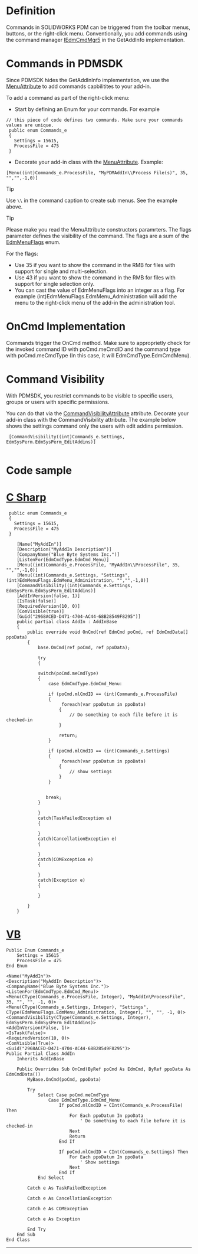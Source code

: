 # Definition
Commands in SOLIDWORKS PDM can be triggered from the toolbar menus, buttons, or the right-click menu. Conventionally, you add commands using the command manager [IEdmCmdMgr5](https://help.solidworks.com/2018/english/api/epdmapi/EPDM.Interop.epdm~EPDM.Interop.epdm.IEdmCmdMgr5.html) in the GetAddInfo implementation. 


# Commands in PDMSDK
Since PDMSDK hides the GetAddInInfo implementation, we use the  [MenuAttribute](../api/SOLIDWORKS-PDM-API-SDK/api/BlueByte.SOLIDWORKS.PDMProfessional.SDK.Attributes.MenuAttribute.html) to add commands capbilitites to your add-in.

To add a command as part of the right-click menu: 

- Start by defining an Enum for your commands. For example 
```
// this piece of code defines two commands. Make sure your commands values are unique.
 public enum Commands_e
 {
   Settings = 15615,
   ProcessFile = 475
 }
```
- Decorate your add-in class with the [MenuAttribute](../api/SOLIDWORKS-PDM-API-SDK/api/BlueByte.SOLIDWORKS.PDMProfessional.SDK.Attributes.MenuAttribute.html). Example: 
```
[Menu((int)Commands_e.ProcessFile, "MyPDMAddIn\\Process File(s)", 35, "","",-1,0)]
```

>[!TIP]
> Use `\\` in the command caption to create sub menus. See the example above.


>[!TIP]
> Please make you read the MenuAttribute constructors paramrters. The flags parameter defines the visibility of the command. The flags are a sum of the [EdmMenuFlags](https://help.solidworks.com/2014/english/api/epdmapi/epdm.interop.epdm~epdm.interop.epdm.edmmenuflags.html) enum.

For the flags: 

- Use 35 if you want to show the command in the RMB for files with support for single and multi-selection.
- Use 43 if you want to show the command in the RMB for files with support for single selection only.
- You can cast the value of EdmMenuFlags into an integer as a flag. For example (int)EdmMenuFlags.EdmMenu_Administration will add the menu to the right-click menu of the add-in the administration tool.

# OnCmd Implementation

Commands trigger the OnCmd method. Make sure to approprietly check for the invoked command ID with poCmd.meCmdID  and the command type with poCmd.meCmdType (In this case, it will EdmCmdType.EdmCmdMenu). 


# Command Visibility 

With PDMSDK, you restrict commands to be visible to specific users, groups or users with specific permissions. 

You can do that via the [CommandVisibilityAttribute](../api/SOLIDWORKS-PDM-API-SDK/api/BlueByte.SOLIDWORKS.PDMProfessional.SDK.Attributes.CommandVisibilityAttribute.html) attribute. Decorate your add-in class with the CommandVisibility attribute. The example below shows the settings command only the users with edit addins permission.

```
 [CommandVisibility((int)Commands_e.Settings, EdmSysPerm.EdmSysPerm_EditAddins)]
 
```

# Code sample


# [C Sharp](#tab/cs)
```
 public enum Commands_e
 {
   Settings = 15615,
   ProcessFile = 475
 }

    [Name("MyAddIn")]
    [Description("MyAddIn Description")]
    [CompanyName("Blue Byte Systems Inc.")]
    [ListenFor(EdmCmdType.EdmCmd_Menu)]
    [Menu((int)Commands_e.ProcessFile, "MyAddIn\\ProcessFile", 35, "","",-1,0)]
    [Menu((int)Commands_e.Settings, "Settings", (int)EdmMenuFlags.EdmMenu_Administration, "","",-1,0)]
    [CommandVisibility((int)Commands_e.Settings, EdmSysPerm.EdmSysPerm_EditAddins)]
    [AddInVersion(false, 1)]
    [IsTask(false)]
    [RequiredVersion(10, 0)]
    [ComVisible(true)]
    [Guid("2968ACED-D471-4704-AC44-68B28549F8295")]
    public partial class AddIn : AddInBase
    {
        public override void OnCmd(ref EdmCmd poCmd, ref EdmCmdData[] ppoData)
        {
            base.OnCmd(ref poCmd, ref ppoData);

            try 
            {
                
            switch(poCmd.meCmdType)
            {
                case EdmCmdType.EdmCmd_Menu:

                if (poCmd.mlCmdID == (int)Commands_e.ProcessFile)
                {
                     foreach(var ppoDatum in ppoData)
                    {
                        // Do something to each file before it is checked-in
                    }

                    return;
                }

                if (poCmd.mlCmdID == (int)Commands_e.Settings)
                {
                     foreach(var ppoDatum in ppoData)
                    {
                        // show settings
                    }
                }

                   
               break;
            }

            }
            catch(TaskFailedException e)
            {
                
            }
            catch(CancellationException e)
            {

            }
            catch(COMException e)
            {

            }
            catch(Exception e)
            {

            }
            
        }
    }

```
# [VB](#tab/VB)
```
Public Enum Commands_e
    Settings = 15615
    ProcessFile = 475
End Enum

<Name("MyAddIn")>
<Description("MyAddIn Description")>
<CompanyName("Blue Byte Systems Inc.")>
<ListenFor(EdmCmdType.EdmCmd_Menu)>
<Menu(CType(Commands_e.ProcessFile, Integer), "MyAddIn\ProcessFile", 35, "", "", -1, 0)>
<Menu(CType(Commands_e.Settings, Integer), "Settings", CType(EdmMenuFlags.EdmMenu_Administration, Integer), "", "", -1, 0)>
<CommandVisibility(CType(Commands_e.Settings, Integer), EdmSysPerm.EdmSysPerm_EditAddins)>
<AddInVersion(False, 1)>
<IsTask(False)>
<RequiredVersion(10, 0)>
<ComVisible(True)>
<Guid("2968ACED-D471-4704-AC44-68B28549F8295")>
Public Partial Class AddIn
    Inherits AddInBase

    Public Overrides Sub OnCmd(ByRef poCmd As EdmCmd, ByRef ppoData As EdmCmdData())
        MyBase.OnCmd(poCmd, ppoData)

        Try
            Select Case poCmd.meCmdType
                Case EdmCmdType.EdmCmd_Menu
                    If poCmd.mlCmdID = CInt(Commands_e.ProcessFile) Then
                        For Each ppoDatum In ppoData
                            ' Do something to each file before it is checked-in
                        Next
                        Return
                    End If

                    If poCmd.mlCmdID = CInt(Commands_e.Settings) Then
                        For Each ppoDatum In ppoData
                            ' Show settings
                        Next
                    End If
            End Select

        Catch e As TaskFailedException

        Catch e As CancellationException

        Catch e As COMException

        Catch e As Exception

        End Try
    End Sub
End Class
```
---
